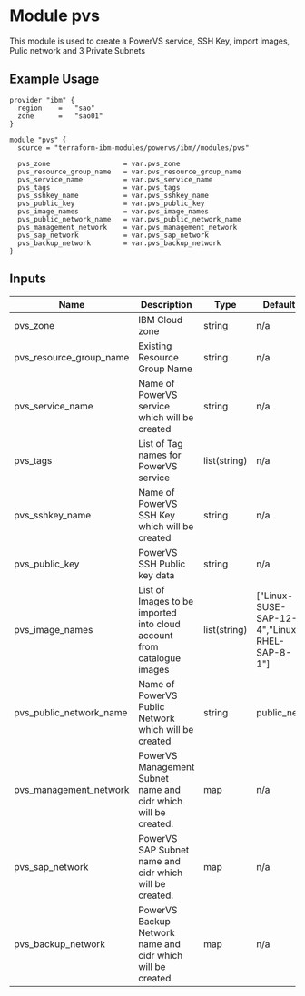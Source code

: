 # Module pvs

This module is used to create a PowerVS service, SSH Key, import images, Pulic network and 3 Private Subnets

## Example Usage
```
provider "ibm" {
  region    =   "sao"
  zone      =   "sao01"
}

module "pvs" {
  source = "terraform-ibm-modules/powervs/ibm//modules/pvs"

  pvs_zone                  = var.pvs_zone
  pvs_resource_group_name   = var.pvs_resource_group_name
  pvs_service_name          = var.pvs_service_name
  pvs_tags                  = var.pvs_tags
  pvs_sshkey_name           = var.pvs_sshkey_name
  pvs_public_key            = var.pvs_public_key
  pvs_image_names           = var.pvs_image_names
  pvs_public_network_name   = var.pvs_public_network_name
  pvs_management_network    = var.pvs_management_network
  pvs_sap_network           = var.pvs_sap_network
  pvs_backup_network        = var.pvs_backup_network
}
```

<!-- BEGINNING OF PRE-COMMIT-TERRAFORM DOCS HOOK -->

## Inputs

| Name                              | Description                                           | Type   | Default | Required |
|-----------------------------------|-------------------------------------------------------|--------|---------|----------|
| pvs\_zone | IBM Cloud zone | string | n/a | yes |
| pvs\_resource\_group\_name | Existing Resource Group Name | string | n/a | yes |
| pvs\_service\_name | Name of PowerVS service which will be created | string | n/a | yes |
| pvs\_tags | List of Tag names for PowerVS service | list(string) | n/a | no |
| pvs\_sshkey\_name | Name of PowerVS SSH Key which will be created  | string | n/a | yes |
| pvs\_public\_key | PowerVS SSH Public key data | string | n/a | yes |
| pvs\_image\_names | List of Images to be imported into cloud account from catalogue images | list(string) | ["Linux-SUSE-SAP-12-4","Linux-RHEL-SAP-8-1"] | yes |
| pvs\_public\_network\_name | Name of PowerVS Public Network which will be created  | string | public_net | yes |
| pvs\_management\_network | PowerVS Management Subnet name and cidr which will be created. | map | n/a | yes |
| pvs\_sap\_network | PowerVS SAP Subnet name and cidr which will be created. | map | n/a | yes |
| pvs\_backup\_network | PowerVS Backup Network name and cidr which will be created. | map | n/a | yes |

<!-- END OF PRE-COMMIT-TERRAFORM DOCS HOOK -->